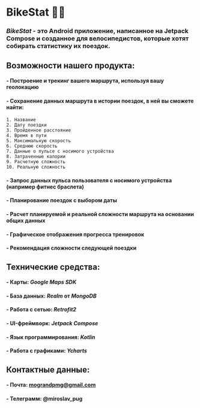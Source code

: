 # **BikeStat 🚴‍♂️**
### ***BikeStat*** - это Android приложение, написанное на Jetpack Compose и созданное для велосипедистов, которые хотят собирать статистику их поездок.
## Возможности нашего продукта:
#### - Построение и трекинг вашего маршрута, используя вашу геолокацию
#### - Сохранение данных маршрута в истории поездок, в ней вы сможете найти:
    1. Название
    2. Дату поездки
    3. Пройденное расстояние
    4. Время в пути
    5. Максимальную скорость
    6. Среднюю скорость
    7. Данные о пульсе с носимого устройства
    8. Затраченные калории
    9. Расчетную сложность
    10. Реальную сложность
#### - Запрос данных пульса пользователя с носимого устройства (например фитнес браслета)
#### - Планирование поездок с выбором даты
#### - Расчет планируемой и реальной сложности маршрута на основании общих данных
#### - Графическое отображения прогресса тренировок 
#### - Рекомендация сложности следующей поездки 
## Технические средства:
#### - Карты: *Google Maps SDK*
#### - База данных: *Realm* от *MongoDB*
#### - Работа с сетью: *Retrofit2*
#### - UI-фреймворк: *Jetpack Compose*
#### - Язык программирования: *Kotlin*
#### - Работа с графиками: *Ycharts*
## Контактные данные:
#### - Почта: mograndpmg@gmail.com
#### - Телеграмм: @miroslav_pug
